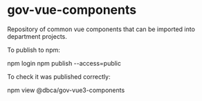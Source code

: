 # gov-vue-components
Repository of common vue components that can be imported into department projects.

To publish to npm:

npm login
npm publish --access=public

To check it was published correctly:

npm view @dbca/gov-vue3-components
